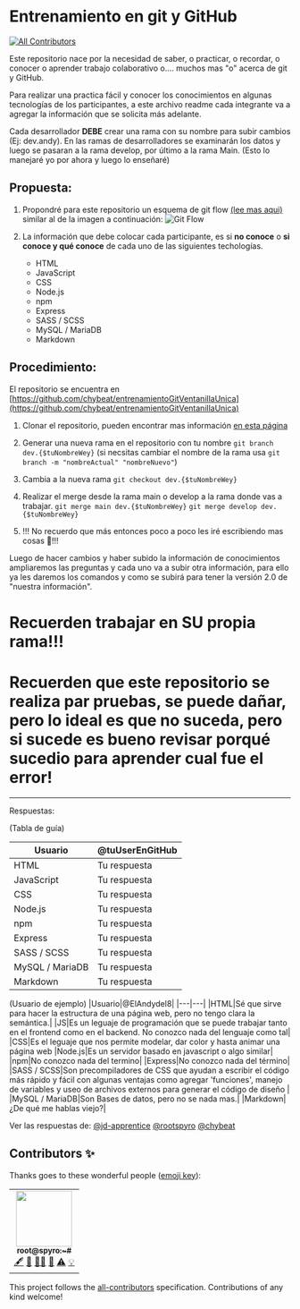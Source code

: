 # Entrenamiento en git y GitHub

<!-- ALL-CONTRIBUTORS-BADGE:START - Do not remove or modify this section -->

[![All Contributors](https://img.shields.io/badge/all_contributors-1-orange.svg?style=flat-square)](#contributors-)

<!-- ALL-CONTRIBUTORS-BADGE:END -->

Este repositorio nace por la necesidad de saber, o practicar, o recordar, o conocer o aprender trabajo colaborativo o.... muchos mas "o" acerca de git y GitHub.

Para realizar una practica fácil y conocer los conocimientos en algunas tecnologías de los participantes, a este archivo readme cada integrante va a agregar la información que se solicita más adelante.

Cada desarrollador **DEBE** crear una rama con su nombre para subir cambios (Ej: dev.andy). En las ramas de desarrolladores se examinarán los datos y luego se pasaran a la rama develop, por último a la rama Main. (Esto lo manejaré yo por ahora y luego lo enseñaré)

## Propuesta:

1. Propondré para este repositorio un esquema de git flow [(lee mas aqui)](https://www.atlassian.com/git/tutorials/comparing-workflows/gitflow-workflow) similar al de la imagen a continuación:
   ![Git Flow](https://wac-cdn.atlassian.com/dam/jcr:cc0b526e-adb7-4d45-874e-9bcea9898b4a/04%20Hotfix%20branches.svg?cdnVersion=506)

2. La información que debe colocar cada participante, es si **no conoce** o **si conoce y qué conoce** de cada uno de las siguientes techologías.

   -  HTML
   -  JavaScript
   -  CSS
   -  Node.js
   -  npm
   -  Express
   -  SASS / SCSS
   -  MySQL / MariaDB
   -  Markdown

## Procedimiento:

El repositorio se encuentra en [https://github.com/chybeat/entrenamientoGitVentanillaUnica](https://github.com/chybeat/entrenamientoGitVentanillaUnica)

1. Clonar el repositorio, pueden encontrar mas información [en esta página](https://docs.github.com/en/repositories/creating-and-managing-repositories/cloning-a-repository)

1. Generar una nueva rama en el repositorio con tu nombre
   `git branch dev.{$tuNombreWey}`
   (si necsitas cambiar el nombre de la rama usa `git branch -m "nombreActual" "nombreNuevo"`)

1. Cambia a la nueva rama
   `git checkout dev.{$tuNombreWey}`

1. Realizar el merge desde la rama main o develop a la rama donde vas a trabajar.
   `git merge main dev.{$tuNombreWey}`
   `git merge develop dev.{$tuNombreWey}`

1. !!! No recuerdo que más entonces poco a poco les iré escribiendo mas cosas 🤪!!!

Luego de hacer cambios y haber subido la información de conocimientos ampliaremos las preguntas y cada uno va a subir otra información, para ello ya les daremos los comandos y como se subirá para tener la versión 2.0 de "nuestra información".

# Recuerden trabajar en SU propia rama!!!

# Recuerden que este repositorio se realiza par pruebas, se puede dañar, pero lo ideal es que no suceda, pero si sucede es bueno revisar porqué sucedio para aprender cual fue el error!

---

Respuestas:

(Tabla de guía)

| Usuario         | @tuUserEnGitHub |
| --------------- | --------------- |
| HTML            | Tu respuesta    |
| JavaScript      | Tu respuesta    |
| CSS             | Tu respuesta    |
| Node.js         | Tu respuesta    |
| npm             | Tu respuesta    |
| Express         | Tu respuesta    |
| SASS / SCSS     | Tu respuesta    |
| MySQL / MariaDB | Tu respuesta    |
| Markdown        | Tu respuesta    |

(Usuario de ejemplo)
|Usuario|@ElAndydel8|
|---|---|
|HTML|Sé que sirve para hacer la estructura de una página web, pero no tengo clara la semántica.|
|JS|Es un leguaje de programación que se puede trabajar tanto en el frontend como en el backend. No conozco nada del lenguaje como tal|
|CSS|Es el leguaje que nos permite modelar, dar color y hasta animar una página web
|Node.js|Es un servidor basado en javascript o algo similar|
|npm|No conozco nada del termino|
|Express|No conozco nada del término|
|SASS / SCSS|Son precompiladores de CSS que ayudan a escribir el código más rápido y fácil con algunas ventajas como agregar 'funciones', manejo de variables y useo de archivos externos para generar el código de diseño |
|MySQL / MariaDB|Son Bases de datos, pero no se nada mas.|
|Markdown|¿De qué me hablas viejo?|

Ver las respuestas de:
[@jd-apprentice](./chybeat.md)
[@rootspyro](./rootspyro.md)
[@chybeat](./chybeat.md)

## Contributors ✨

Thanks goes to these wonderful people ([emoji key](https://allcontributors.org/docs/en/emoji-key)):

<!-- ALL-CONTRIBUTORS-LIST:START - Do not remove or modify this section -->
<!-- prettier-ignore-start -->
<!-- markdownlint-disable -->
<table>
  <tr>
    <td align="center"><a href="http://rootspyro.com"><img src="https://avatars.githubusercontent.com/u/84992671?v=4?s=100" width="100px;" alt=""/><br /><sub><b>root@spyro:~#</b></sub></a><br /><a href="#content-rootspyro" title="Content">🖋</a> <a href="#question-rootspyro" title="Answering Questions">💬</a> <a href="#mentoring-rootspyro" title="Mentoring">🧑‍🏫</a> <a href="#ideas-rootspyro" title="Ideas, Planning, & Feedback">🤔</a> <a href="https://github.com/chybeat/entrenamientoGitVentanillaUnica/commits?author=rootspyro" title="Tests">⚠️</a> <a href="#example-rootspyro" title="Examples">💡</a></td>
  </tr>
</table>

<!-- markdownlint-restore -->
<!-- prettier-ignore-end -->

<!-- ALL-CONTRIBUTORS-LIST:END -->

This project follows the [all-contributors](https://github.com/all-contributors/all-contributors) specification. Contributions of any kind welcome!
